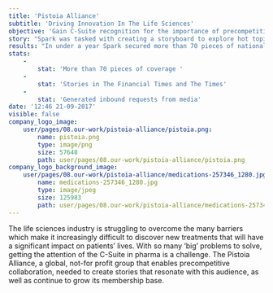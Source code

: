```yaml
---
title: 'Pistoia Alliance'
subtitle: 'Driving Innovation In The Life Sciences'
objective: 'Gain C-Suite recognition for the importance of precompetitive collaboration and engage them in driving the agenda of the Pistoia Alliance. '
story: "Spark was tasked with creating a storyboard to explore hot topics in pharma and align the Alliance with the industry’s most interesting stories – from technology, to business, to research. As part of this campaign, Spark built a theme around managing patient data; a significant problem for all pharma companies, as access to patient data is crucial to innovation in research and drug discovery.\r\n\r\nOne solution is a blockchain – but a key barrier to its adoption is a lack of collaboration on data storage standards – which the Alliance and its members can work to address. Spark created a short member survey to assess industry readiness and understanding of blockchain. With the results, Spark created a data-driven media alert to take to the press. As part of the PR programme, Spark also pitched interviews, features and opinion articles, to build awareness of the Alliance. "
results: "In under a year Spark secured more than 70 pieces of national and international coverage; including _The Financial Times_ and _The Times_, as well as key vertical and trade media across life sciences, pharma and technology. A key part of the campaign has been the interview programme. More than 20 interview opportunities were secured to discuss core challenges facing life sciences – including _The Financial Times_, _The Times_, _GenomeWeb_, _PharmaVOICE_, _Scientific Computing World_, _Drug Discovery Today_ and _The Medicine Maker_. \r\n\r\nThe Pistoia Alliance is now driving the industry agenda by identifying topics it needs to address and providing thought leadership through interviews and opinion articles. Other key initiatives, such as the Chemical Safety Library (CSL), have benefited from media exposure with over 800 new registrations following launch, and over 70 new reactions entered into the CSL – with 11% added from non-Pistoia Alliance members, demonstrating the reach of the campaign. "
stats:
    -
        stat: 'More than 70 pieces of coverage '
    -
        stat: 'Stories in The Financial Times and The Times'
    -
        stat: 'Generated inbound requests from media'
date: '12:46 21-09-2017'
visible: false
company_logo_image:
    user/pages/08.our-work/pistoia-alliance/pistoia.png:
        name: pistoia.png
        type: image/png
        size: 57648
        path: user/pages/08.our-work/pistoia-alliance/pistoia.png
company_logo_background_image:
    user/pages/08.our-work/pistoia-alliance/medications-257346_1280.jpg:
        name: medications-257346_1280.jpg
        type: image/jpeg
        size: 125983
        path: user/pages/08.our-work/pistoia-alliance/medications-257346_1280.jpg
---
```


The life sciences industry is struggling to overcome the many barriers which make it increasingly difficult to discover new treatments that will have a significant impact on patients’ lives. With so many ‘big’ problems to solve, getting the attention of the C-Suite in pharma is a challenge. The Pistoia Alliance, a global, not-for profit group that enables precompetitive collaboration, needed to create stories that resonate with this audience, as well as continue to grow its membership base.
